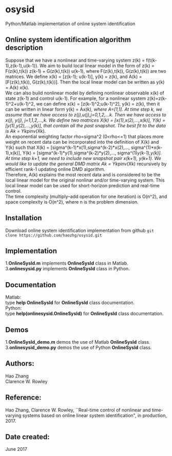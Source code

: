 # osysid
Python/Matlab implementation of online system identification

## Online system identification algorithm description
Suppose that we have a nonlinear and time-varying system z(k) =
f(t(k-1),z(k-1),u(k-1)). We aim to build local linear model in the form
of z(k) = F(z(k),t(k)) z(k-1) + G(z(k),t(k)) u(k-1), where F(z(k),t(k)), 
G(z(k),t(k)) are two matrices. We define x(k) = [z(k-1); u(k-1)], y(k) =
z(k), and A(k) = [F(z(k),t(k)), G(z(k),t(k))]. Then the local linear 
model can be written as y(k) = A(k) x(k).  
We can also build nonlinear model by defining nonlinear observable x(k)
of state z(k-1) and control u(k-1). For example, for a nonlinear system 
z(k)=z(k-1)^2+u(k-1)^2, we can define x(k) = [z(k-1)^2;u(k-1)^2], y(k) =
z(k), then it can be written in linear form y(k) = A*x(k), where A=[1,1].
At time step k, we assume that we have access to z(j),u(j),j=0,1,2,...k.
Then we have access to x(j), y(j), j=1,1,2,…,k. We define two matrices
X(k) = [x(1),x(2),…,x(k)], Y(k) = [y(1),y(2),…,y(k)], that contain 
all the past snapshot. The best fit to the data is Ak = Yk*pinv(Xk).  
An exponential weighting factor rho=sigma^2 (0<rho<=1) that places more 
weight on recent data can be incorporated into the definition of X(k) and
Y(k) such that X(k) = [sigma^(k-1)*x(1),sigma^(k-2)*x(2),…,
sigma^(1)*x(k-1),x(k)], Y(k) = [sigma^(k-1)*y(1),sigma^(k-2)*y(2),…,
sigma^(1)*y(k-1),y(k)].  
At time step k+1, we need to include new snapshot pair x(k+1), y(k+1).
We would like to update the general DMD matrix Ak = Yk*pinv(Xk) recursively 
by efficient rank-1 updating online DMD algorithm.  
Therefore, A(k) explains the most recent data and is considered to be 
the local linear model for the original nonlinar and/or time-varying 
system. This local linear model can be used for short-horizon prediction 
and real-time control.  
The time complexity (multiply–add operation for one iteration) is O(n^2), and space complexity is O(n^2), where n is the problem dimension.  

## Installation
Download online system identification implementation from github
`git clone https://github.com/haozhg/osysid.git`

## Implementation
1.**OnlineSysId.m** implements **OnlineSysId** class in Matlab.   
3.**onlinesysid.py** implements **OnlineSysId** class in Python.  

## Documentation
Matlab:  
type **help OnlineSysId** for **OnlineSysId** class documentation.  
Python:  
type **help(onlinesysid.OnlineSysId)** for **OnlineSysId** class documentation.  

## Demos
1.**OnlineSysId_demo.m** demos the use of Matlab **OnlineSysId** class.  
3.**onlinesysid_demo.py** demos the use of Python **OnlineSysId** class.  

## Authors:
Hao Zhang  
Clarence W. Rowley

## Reference:
Hao Zhang, Clarence W. Rowley,
``Real-time control of nonlinear and time-varying systems based on 
online linear system identification", in production, 2017.

## Date created:
June 2017

